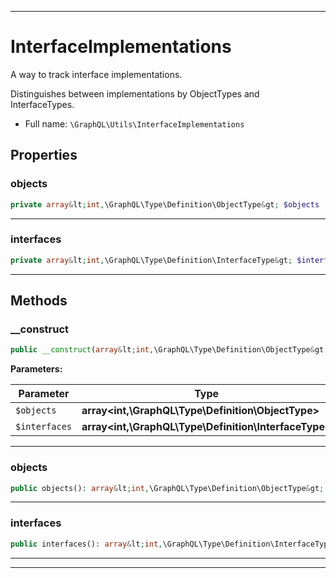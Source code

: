 ***

# InterfaceImplementations

A way to track interface implementations.

Distinguishes between implementations by ObjectTypes and InterfaceTypes.

* Full name: `\GraphQL\Utils\InterfaceImplementations`



## Properties


### objects



```php
private array&lt;int,\GraphQL\Type\Definition\ObjectType&gt; $objects
```






***

### interfaces



```php
private array&lt;int,\GraphQL\Type\Definition\InterfaceType&gt; $interfaces
```






***

## Methods


### __construct



```php
public __construct(array&lt;int,\GraphQL\Type\Definition\ObjectType&gt; $objects, array&lt;int,\GraphQL\Type\Definition\InterfaceType&gt; $interfaces): mixed
```








**Parameters:**

| Parameter | Type | Description |
|-----------|------|-------------|
| `$objects` | **array<int,\GraphQL\Type\Definition\ObjectType>** |  |
| `$interfaces` | **array<int,\GraphQL\Type\Definition\InterfaceType>** |  |




***

### objects



```php
public objects(): array&lt;int,\GraphQL\Type\Definition\ObjectType&gt;
```











***

### interfaces



```php
public interfaces(): array&lt;int,\GraphQL\Type\Definition\InterfaceType&gt;
```











***


***

